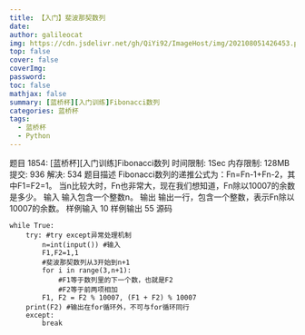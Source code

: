```yaml
---
title: 【入门】斐波那契数列
date: 
author: galileocat
img: https://cdn.jsdelivr.net/gh/QiYi92/ImageHost/img/202108051426453.png
top: false
cover: false
coverImg: 
password: 
toc: false
mathjax: false
summary: [蓝桥杯][入门训练]Fibonacci数列
categories: 蓝桥杯
tags:
  - 蓝桥杯
  - Python
---
```


题目 1854: [蓝桥杯][入门训练]Fibonacci数列
时间限制: 1Sec 内存限制: 128MB 提交: 936 解决: 534
题目描述
Fibonacci数列的递推公式为：Fn=Fn-1+Fn-2，其中F1=F2=1。
当n比较大时，Fn也非常大，现在我们想知道，Fn除以10007的余数是多少。
输入
输入包含一个整数n。
输出
输出一行，包含一个整数，表示Fn除以10007的余数。
样例输入
10
样例输出
55
源码

```pyth
while True:
    try: #try except异常处理机制
        n=int(input()) #输入
        F1,F2=1,1
        #斐波那契数列从3开始到n+1
        for i in range(3,n+1): 
            #F1等于数列里的下一个数，也就是F2
            #F2等于前两项相加
        F1, F2 = F2 % 10007, (F1 + F2) % 10007
    print(F2) #输出在for循环外，不可与for循环同行
    except:
        break
```